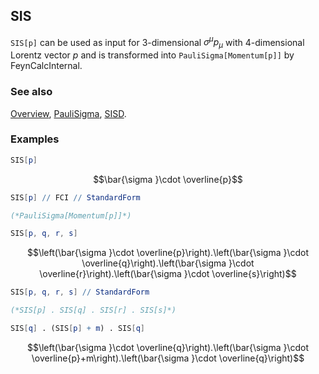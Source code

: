 ## SIS

`SIS[p]` can be used as input for $3$-dimensional $\sigma^{\mu } p_{\mu }$ with 4-dimensional Lorentz vector $p$ and is transformed into `PauliSigma[Momentum[p]]` by FeynCalcInternal.

### See also

[Overview](Extra/FeynCalc.md), [PauliSigma](PauliSigma.md), [SISD](SISD.md).

### Examples

```mathematica
SIS[p]
```

$$\bar{\sigma }\cdot \overline{p}$$

```mathematica
SIS[p] // FCI // StandardForm

(*PauliSigma[Momentum[p]]*)
```

```mathematica
SIS[p, q, r, s]
```

$$\left(\bar{\sigma }\cdot \overline{p}\right).\left(\bar{\sigma }\cdot \overline{q}\right).\left(\bar{\sigma }\cdot \overline{r}\right).\left(\bar{\sigma }\cdot \overline{s}\right)$$

```mathematica
SIS[p, q, r, s] // StandardForm

(*SIS[p] . SIS[q] . SIS[r] . SIS[s]*)
```

```mathematica
SIS[q] . (SIS[p] + m) . SIS[q]
```

$$\left(\bar{\sigma }\cdot \overline{q}\right).\left(\bar{\sigma }\cdot \overline{p}+m\right).\left(\bar{\sigma }\cdot \overline{q}\right)$$
